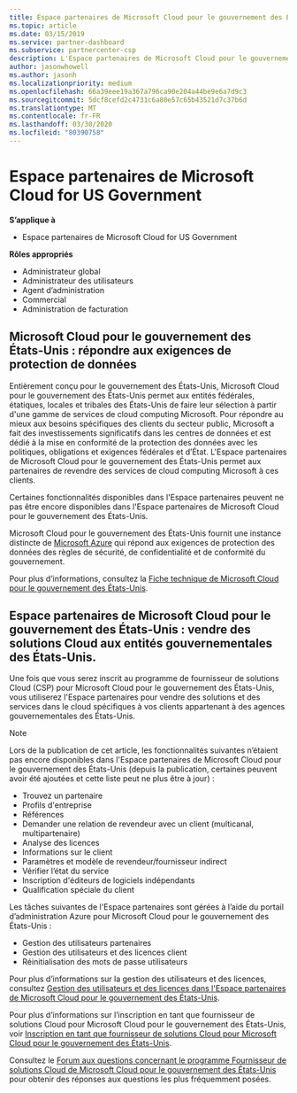 ```yaml
---
title: Espace partenaires de Microsoft Cloud pour le gouvernement des États-Unis | Espace partenaires de Microsoft Cloud pour le gouvernement des États-Unis
ms.topic: article
ms.date: 03/15/2019
ms.service: partner-dashboard
ms.subservice: partnercenter-csp
description: L'Espace partenaires de Microsoft Cloud pour le gouvernement des États-Unis est le portail d’entreprise des partenaires Microsoft qui souhaitent proposer des solutions Microsoft Cloud aux clients travaillant avec des agences gouvernementales des États-Unis.
author: jasonwhowell
ms.author: jasonh
ms.localizationpriority: medium
ms.openlocfilehash: 66a39eee19a367a796ca90e204a44be9e6a7d9c3
ms.sourcegitcommit: 5dcf8cefd2c4731c6a80e57c65b43521d7c37b6d
ms.translationtype: MT
ms.contentlocale: fr-FR
ms.lasthandoff: 03/30/2020
ms.locfileid: "80390758"
---
```

# <a name="partner-center-for-microsoft-cloud-for-us-government"></a>Espace partenaires de Microsoft Cloud for US Government

**S’applique à**

-  Espace partenaires de Microsoft Cloud for US Government

**Rôles appropriés**
-   Administrateur global
-   Administrateur des utilisateurs
-   Agent d’administration
-   Commercial
-   Administration de facturation

## <a name="microsoft-cloud-for-us-government-meeting-data-protection-requirements"></a>Microsoft Cloud pour le gouvernement des États-Unis : répondre aux exigences de protection de données 

Entièrement conçu pour le gouvernement des États-Unis, Microsoft Cloud pour le gouvernement des États-Unis permet aux entités fédérales, étatiques, locales et tribales des États-Unis de faire leur sélection à partir d'une gamme de services de cloud computing Microsoft. Pour répondre au mieux aux besoins spécifiques des clients du secteur public, Microsoft a fait des investissements significatifs dans les centres de données et est dédié à la mise en conformité de la protection des données avec les politiques, obligations et exigences fédérales et d’État. L'Espace partenaires de Microsoft Cloud pour le gouvernement des États-Unis permet aux partenaires de revendre des services de cloud computing Microsoft à ces clients.

Certaines fonctionnalités disponibles dans l'Espace partenaires peuvent ne pas être encore disponibles dans l'Espace partenaires de Microsoft Cloud pour le gouvernement des États-Unis.

Microsoft Cloud pour le gouvernement des États-Unis fournit une instance distincte de [Microsoft Azure](https://azure.microsoft.com/overview/clouds/government/) qui répond aux exigences de protection des données des règles de sécurité, de confidentialité et de conformité du gouvernement. 

Pour plus d’informations, consultez la [Fiche technique de Microsoft Cloud pour le gouvernement des États-Unis](https://download.microsoft.com/download/C/9/C/C9CA3002-DFC4-4ADA-841F-DF42AEC042FB/Microsoft_Azure_Government_Datasheet_EN_US.PDF).

## <a name="partner-center-for-microsoft-cloud-for-us-government-selling-cloud-solutions-to-us-government-entities"></a>Espace partenaires de Microsoft Cloud pour le gouvernement des États-Unis : vendre des solutions Cloud aux entités gouvernementales des États-Unis.

Une fois que vous serez inscrit au programme de fournisseur de solutions Cloud (CSP) pour Microsoft Cloud pour le gouvernement des États-Unis, vous utiliserez l'Espace partenaires pour vendre des solutions et des services dans le cloud spécifiques à vos clients appartenant à des agences gouvernementales des États-Unis. 

> [!NOTE]  
> Lors de la publication de cet article, les fonctionnalités suivantes n’étaient pas encore disponibles dans l'Espace partenaires de Microsoft Cloud pour le gouvernement des États-Unis (depuis la publication, certaines peuvent avoir été ajoutées et cette liste peut ne plus être à jour) :

- Trouvez un partenaire
- Profils d'entreprise
- Références
- Demander une relation de revendeur avec un client (multicanal, multipartenaire)
- Analyse des licences
- Informations sur le client
- Paramètres et modèle de revendeur/fournisseur indirect
- Vérifier l’état du service
- Inscription d'éditeurs de logiciels indépendants
- Qualification spéciale du client

Les tâches suivantes de l'Espace partenaires sont gérées à l’aide du portail d’administration Azure pour Microsoft Cloud pour le gouvernement des États-Unis : 

-   Gestion des utilisateurs partenaires
-   Gestion des utilisateurs et des licences client
-   Réinitialisation des mots de passe utilisateurs

Pour plus d’informations sur la gestion des utilisateurs et des licences, consultez [Gestion des utilisateurs et des licences dans l'Espace partenaires de Microsoft Cloud pour le gouvernement des États-Unis](user-management-in-partner-center-for-microsoft-us-govt-cloud.md).

Pour plus d’informations sur l’inscription en tant que fournisseur de solutions Cloud pour Microsoft Cloud pour le gouvernement des États-Unis, voir [Inscription en tant que fournisseur de solutions Cloud pour Microsoft Cloud pour le gouvernement des États-Unis](enroll-in-csp-for-microsoft-us-govt-cloud.md).

Consultez le [Forum aux questions concernant le programme Fournisseur de solutions Cloud de Microsoft Cloud pour le gouvernement des États-Unis](faq-for-us-govt-cloud.md) pour obtenir des réponses aux questions les plus fréquemment posées.
